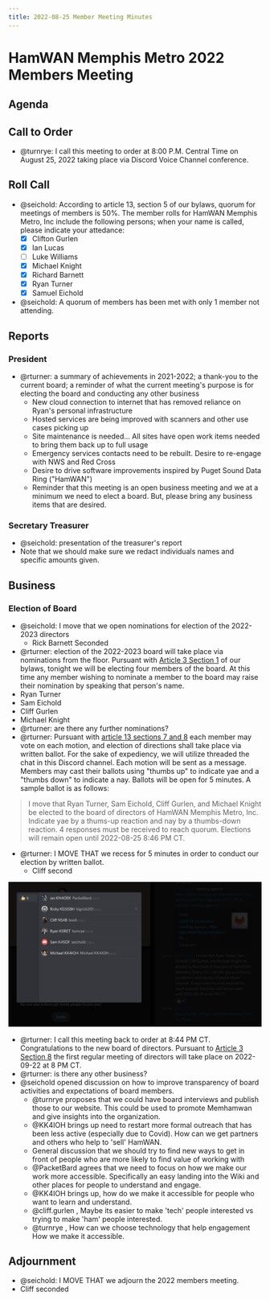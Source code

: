 ```yaml
---
title: 2022-08-25 Member Meeting Minutes
---
```

# HamWAN Memphis Metro 2022 Members Meeting

## Agenda

## Call to Order

- @turnrye: I call this meeting to order at 8:00 P.M. Central Time on August 25, 2022 taking place via Discord Voice Channel conference.

## Roll Call

- @seichold: According to article 13, section 5 of our bylaws, quorum for meetings of members is 50%. The member rolls for HamWAN Memphis Metro, Inc include the following persons; when your name is called, please indicate your attedance:
  * [x] Clifton Gurlen
  * [x] Ian Lucas
  * [ ] Luke Williams
  * [x] Michael Knight
  * [x] Richard Barnett
  * [x] Ryan Turner
  * [x] Samuel Eichold
- @seichold: A quorum of members has been met with only 1 member not attending.

## Reports

### President

- @rturner: a summary of achievements in 2021-2022; a thank-you to the current board; a reminder of what the current meeting's purpose is for electing the board and conducting any other business
  - New cloud connection to internet that has removed reliance on Ryan's personal infrastructure
  - Hosted services are being improved with scanners and other use cases picking up
  - Site maintenance is needed... All sites have open work items needed to bring them back up to full usage
  - Emergency services contacts need to be rebuilt. Desire to re-engage with NWS and Red Cross
  - Desire to drive software improvements inspired by Puget Sound Data Ring ("HamWAN")
  - Reminder that this meeting is an open business meeting and we at a minimum we need to elect a board. But, please bring any business items that are desired.

### Secretary Treasurer

- @seichold: presentation of the treasurer's report
- Note that we should make sure we redact individuals names and specific amounts given.

## Business

### Election of Board

- @seichold: I move that we open nominations for election of the 2022-2023 directors
  - Rick Barnett Seconded
- @rturner: election of the 2022-2023 board will take place via nominations from the floor. Pursuant with [Article 3 Section 1](https://gitlab.com/groups/memhamwan/-/wikis/Business-Ops/Bylaws#section-1-number) of our bylaws, tonight we will be electing four members of the board. At this time any member wishing to nominate a member to the board may raise their nomination by speaking that person's name.
- Ryan Turner
- Sam Eichold
- Cliff Gurlen
- Michael Knight
- @rturner: are there any further nominations?
- @rturner: Pursuant with [article 13 sections 7 and 8](https://gitlab.com/groups/memhamwan/-/wikis/Business-Ops/Bylaws#section-7-voting-rights) each member may vote on each motion, and election of directions shall take place via written ballot. For the sake of expediency, we will utilize threaded the chat in this Discord channel. Each motion will be sent as a message. Members may cast their ballots using "thumbs up" to indicate yae and a "thumbs down" to indicate a nay. Ballots will be open for 5 minutes. A sample ballot is as follows:

> I move that Ryan Turner, Sam Eichold, Cliff Gurlen, and Michael Knight be elected to the board of directors of HamWAN Memphis Metro, Inc. Indicate yae by a thums-up reaction and nay by a thumbs-down reaction. 4 responses must be received to reach quorum. Elections will remain open until 2022-08-25 8:46 PM CT.

- @rturner: I MOVE THAT we recess for 5 minutes in order to conduct our election by written ballot.
  - Cliff second

![Screen_Shot_2022-08-26_at_12.01.07_PM](images/Screen_Shot_2022-08-26_at_12.01.07_PM.png)

- @rturner: I call this meeting back to order at 8:44 PM CT. Congratulations to the new board of directors. Pursuant to [Article 3 Section 8](https://gitlab.com/groups/memhamwan/-/wikis/Business-Ops/Bylaws#section-8-regular-meetings) the first regular meeting of directors will take place on 2022-09-22 at 8 PM CT.
- @rturner: is there any other business?
- @seichold opened discussion on how to improve transparency of board activities and expectations of board members.
  - @turnrye proposes that we could have board interviews and publish those to our website. This could be used to promote Memhamwan and give insights into the organization.
  - @KK4IOH  brings up need to restart more formal outreach that has been less active (especially due to Covid). How can we get partners and others who help to 'sell' HamWAN.
  - General discussion that we should try to find new ways to get in front of people who are more likely to find value of working with
  - @PacketBard  agrees that we need to focus on how we make our work more accessible. Specifically an easy landing into the Wiki and other places for people to understand and engage.
  - @KK4IOH  brings up, how do we make it accessible for people who want to learn and understand.
  - @cliff.gurlen , Maybe its easier to make 'tech' people interested vs trying to make 'ham' people interested.
  - @turnrye , How can we choose technology that help engagement How we make it accessible.

## Adjournment

- @seichold: I MOVE THAT we adjourn the 2022 members meeting.
- Cliff seconded